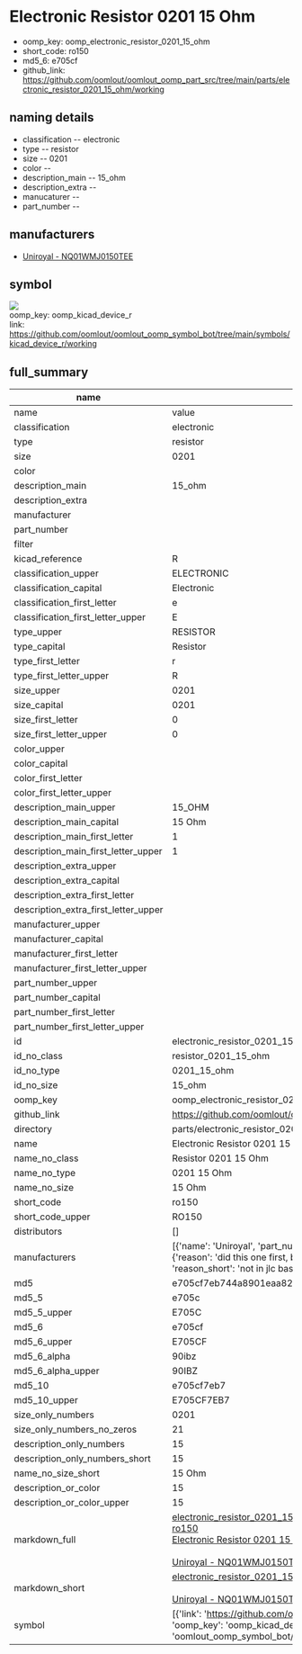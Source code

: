 # Electronic Resistor 0201 15 Ohm

  
* oomp_key: oomp_electronic_resistor_0201_15_ohm 
* short_code: ro150
* md5_6: e705cf  
* github_link: https://github.com/oomlout/oomlout_oomp_part_src/tree/main/parts/electronic_resistor_0201_15_ohm/working  
## naming details
* classification -- electronic
* type -- resistor
* size -- 0201
* color -- 
* description_main -- 15_ohm
* description_extra -- 
* manucaturer -- 
* part_number -- 


## manufacturers
* [Uniroyal - NQ01WMJ0150TEE]()  

## symbol

![](symbol/{index}/working/working_600.png)  
oomp_key: oomp_kicad_device_r  
link: https://github.com/oomlout/oomlout_oomp_symbol_bot/tree/main/symbols/kicad_device_r/working  


## full_summary
| name | value | 
| --- | --- | 
| name | value | 
| classification | electronic | 
| type | resistor | 
| size | 0201 | 
| color |  | 
| description_main | 15_ohm | 
| description_extra |  | 
| manufacturer |  | 
| part_number |  | 
| filter |  | 
| kicad_reference | R | 
| classification_upper | ELECTRONIC | 
| classification_capital | Electronic | 
| classification_first_letter | e | 
| classification_first_letter_upper | E | 
| type_upper | RESISTOR | 
| type_capital | Resistor | 
| type_first_letter | r | 
| type_first_letter_upper | R | 
| size_upper | 0201 | 
| size_capital | 0201 | 
| size_first_letter | 0 | 
| size_first_letter_upper | 0 | 
| color_upper |  | 
| color_capital |  | 
| color_first_letter |  | 
| color_first_letter_upper |  | 
| description_main_upper | 15_OHM | 
| description_main_capital | 15 Ohm | 
| description_main_first_letter | 1 | 
| description_main_first_letter_upper | 1 | 
| description_extra_upper |  | 
| description_extra_capital |  | 
| description_extra_first_letter |  | 
| description_extra_first_letter_upper |  | 
| manufacturer_upper |  | 
| manufacturer_capital |  | 
| manufacturer_first_letter |  | 
| manufacturer_first_letter_upper |  | 
| part_number_upper |  | 
| part_number_capital |  | 
| part_number_first_letter |  | 
| part_number_first_letter_upper |  | 
| id | electronic_resistor_0201_15_ohm | 
| id_no_class | resistor_0201_15_ohm | 
| id_no_type | 0201_15_ohm | 
| id_no_size | 15_ohm | 
| oomp_key | oomp_electronic_resistor_0201_15_ohm | 
| github_link | https://github.com/oomlout/oomlout_oomp_part_src/tree/main/parts/electronic_resistor_0201_15_ohm/working | 
| directory | parts/electronic_resistor_0201_15_ohm | 
| name | Electronic Resistor 0201 15 Ohm | 
| name_no_class | Resistor 0201 15 Ohm | 
| name_no_type | 0201 15 Ohm | 
| name_no_size | 15 Ohm | 
| short_code | ro150 | 
| short_code_upper | RO150 | 
| distributors | [] | 
| manufacturers | [{'name': 'Uniroyal', 'part_number': 'NQ01WMJ0150TEE', 'link': '', 'id': 'manufacturer_uniroyal', 'note': {'reason': 'did this one first, but not in jlc pcb basic parts and 1 percent are and they are the same price', 'reason_short': 'not in jlc basic parts'}}] | 
| md5 | e705cf7eb744a8901eaa82a07577c10e | 
| md5_5 | e705c | 
| md5_5_upper | E705C | 
| md5_6 | e705cf | 
| md5_6_upper | E705CF | 
| md5_6_alpha | 90ibz | 
| md5_6_alpha_upper | 90IBZ | 
| md5_10 | e705cf7eb7 | 
| md5_10_upper | E705CF7EB7 | 
| size_only_numbers | 0201 | 
| size_only_numbers_no_zeros | 21 | 
| description_only_numbers | 15 | 
| description_only_numbers_short | 15 | 
| name_no_size_short | 15 Ohm | 
| description_or_color | 15 | 
| description_or_color_upper | 15 | 
| markdown_full | [electronic_resistor_0201_15_ohm](https://github.com/oomlout/oomlout_oomp_part_src/tree/main/parts/electronic_resistor_0201_15_ohm/working)<br>[ro150](https://github.com/oomlout/oomlout_oomp_part_src/tree/main/parts/electronic_resistor_0201_15_ohm/working)<br>[Electronic Resistor 0201 15 Ohm](https://github.com/oomlout/oomlout_oomp_part_src/tree/main/parts/electronic_resistor_0201_15_ohm/working)<br><br>[Uniroyal - NQ01WMJ0150TEE- not in jlc basic parts]() [(L)  ](https://www.lcsc.com/search?q=NQ01WMJ0150TEE)[(D)  ](https://www.digikey.com/en/products?keywords=NQ01WMJ0150TEE)[(M)  ](https://www.mouser.com/Search/Refine?Keyword=NQ01WMJ0150TEE)[(N)  ](https://www.newark.com/search?st=NQ01WMJ0150TEE)[(SZ)  ](https://so.szlcsc.com/global.html?k=NQ01WMJ0150TEE)<br> | 
| markdown_short | [electronic_resistor_0201_15_ohm](https://github.com/oomlout/oomlout_oomp_part_src/tree/main/parts/electronic_resistor_0201_15_ohm/working)<br><br>[Uniroyal - NQ01WMJ0150TEE- not in jlc basic parts]() | 
| symbol | [{'link': 'https://github.com/oomlout/oomlout_oomp_symbol_bot/tree/main/symbols/kicad_device_r', 'oomp_key': 'oomp_kicad_device_r', 'directory': 'oomlout_oomp_symbol_bot/symbols/kicad_device_r//working/working.kicad_sym', 'index': 0}] | 
